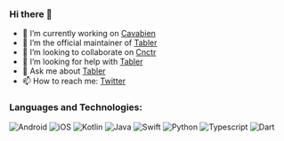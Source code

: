 ### Hi there 👋
- 🔭 I’m currently working on [Cavabien](https://github.com/arunabhdas/cavabien)
- 🌱 I’m the official maintainer of [Tabler](https://github.com/tabler/tabler-angular)
- 👯 I’m looking to collaborate on [Cnctr](https://github.com/arunabhdas/cnctr)
- 🤔 I’m looking for help with [Tabler](https://github.com/tabler/tabler-angular)
- 💬 Ask me about [Tabler](https://github.com/tabler/tabler-angular)
- 📫 How to reach me: [Twitter](https://twitter.com/dasmachinelabs)

### Languages and Technologies:
<p>
  <img alt="Android" src="https://img.shields.io/badge/Android-3DDC84?style=for-the-badge&logo=android&logoColor=white" />
  <img alt="iOS" src="https://img.shields.io/badge/iOS-000000?style=for-the-badge&logo=ios&logoColor=white" />
  <img alt="Kotlin" src="https://img.shields.io/badge/Kotlin-0095D5?&style=for-the-badge&logo=kotlin&logoColor=white" />
  <img alt="Java" src="https://img.shields.io/badge/Java-ED8B00?style=for-the-badge&logo=java&logoColor=white" />
  <img alt="Swift" src="https://img.shields.io/badge/Swift-FA7343?style=for-the-badge&logo=swift&logoColor=white" />
  <img alt="Python" src="https://img.shields.io/badge/Python-14354C?style=for-the-badge&logo=python&logoColor=white" />
  <img alt="Typescript" src="https://img.shields.io/badge/TypeScript-007ACC?style=for-the-badge&logo=typescript&logoColor=white" />
  <img alt="Dart" src="https://img.shields.io/badge/Dart-0175C2?style=for-the-badge&logo=dart&logoColor=white" />
</p>
<!--
**arunabhdas/arunabhdas** is a ✨ _special_ ✨ repository because its `README.md` (this file) appears on your GitHub profile.

Here are some ideas to get you started:

- 🔭 I’m currently working on ![Tabler](https://github.com/tabler/tabler-angular)
- 🌱 I’m the official maintainer of ![Tabler](https://github.com/tabler/tabler-angular)
- 👯 I’m looking to collaborate on ...
- 🤔 I’m looking for help with ...
- 💬 Ask me about ...
- 📫 How to reach me: ...
- 😄 Pronouns: ...
- ⚡ Fun fact: ...
-->

![Github Stats](https://github-readme-stats.vercel.app/api?username=arunabhdas&theme=radical)
